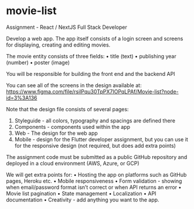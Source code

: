 # movie-list

Assignment - React / NextJS Full Stack Developer

Develop a web app. The app itself consists of a login screen and screens for displaying, creating and editing movies.

The movie entity consists of three fields:
•	title (text)
•	publishing year (number)
•	poster (image)

You will be responsible for building the front end and the backend API

You can see all of the screens in the design available at:
https://www.figma.com/file/rsilPqu30TpPX7IOPqLPAf/Movie-list?node-id=3%3A136

Note that the design file consists of several pages:
1.	Styleguide - all colors, typography and spacings are defined there
2.	Components - components used within the app
3.	Web - The design for the web app
4.	Mobile - design for the Flutter developer assignment, but you can use it for the responsive design (not required, but does add extra points)

The assignment code must be submitted as a public GitHub repository and deployed in a cloud environment (AWS, Azure, or GCP)

We will get extra points for:
•	Hosting the app on platforms such as GitHub pages, Heroku etc.
•	Mobile responsiveness
•	Form validation - showing when email/password format isn’t correct or when API returns an error
•	Movie list pagination
•	State management
•	Localization
•	API documentation 
•	Creativity - add anything you want to the app. 

